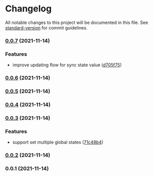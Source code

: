 # Changelog

All notable changes to this project will be documented in this file. See [standard-version](https://github.com/conventional-changelog/standard-version) for commit guidelines.

### [0.0.7](https://github.com/linq2js/react-query-state/compare/v0.0.6...v0.0.7) (2021-11-14)


### Features

* improve updating flow for sync state value ([d705f75](https://github.com/linq2js/react-query-state/commit/d705f7500e5af6a131a310d9af5f54b0e23808a0))

### [0.0.6](https://github.com/linq2js/react-query-state/compare/v0.0.5...v0.0.6) (2021-11-14)

### [0.0.5](https://github.com/linq2js/react-query-state/compare/v0.0.4...v0.0.5) (2021-11-14)

### [0.0.4](https://github.com/linq2js/react-query-state/compare/v0.0.3...v0.0.4) (2021-11-14)

### [0.0.3](https://github.com/linq2js/react-query-state/compare/v0.0.2...v0.0.3) (2021-11-14)


### Features

* support set multiple global states ([71c48b4](https://github.com/linq2js/react-query-state/commit/71c48b452c485dabaa927c8dc585b86daa13f826))

### [0.0.2](https://github.com/linq2js/react-query-state/compare/v0.0.1...v0.0.2) (2021-11-14)

### 0.0.1 (2021-11-14)
